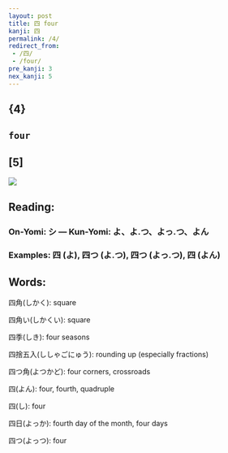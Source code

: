```yaml
---
layout: post
title: 四 four
kanji: 四
permalink: /4/
redirect_from:
 - /四/
 - /four/
pre_kanji: 3
nex_kanji: 5
---
```


## {4}

## `four`

## [5]

<div class="stroke"><img src="E59B9B.png" /></div>

## Reading:

### On-Yomi: シ &mdash; Kun-Yomi: よ、よ.つ、よっ.つ、よん

### Examples: 四 (よ), 四つ (よ.つ), 四つ (よっ.つ), 四 (よん)

## Words:

四角(しかく): square

四角い(しかくい): square

四季(しき): four seasons

四捨五入(ししゃごにゅう): rounding up (especially fractions)

四つ角(よつかど): four corners, crossroads

四(よん): four, fourth, quadruple

四(し): four

四日(よっか): fourth day of the month, four days

四つ(よっつ): four
